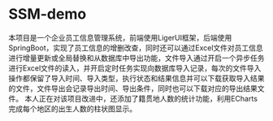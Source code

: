 # SSM-demo
本项目是一个企业员工信息管理系统，前端使用LigerUI框架，后端使用SpringBoot，实现了员工信息的增删改查，同时还可以通过Excel文件对员工信息进行增量更新或全局替换和从数据库中导出功能，文件导入通过开启一个异步任务进行Excel文件的读入，并开启定时任务实现向数据库导入记录，每次的文件导入操作都保留了导入时间、导入类型，执行状态和结果信息并可以下载获取导入结果的文件，文件导出会记录导出时间、导出条件，同时也可以下载对应的导出结果文件。
本人正在对该项目改进中，还添加了籍贯地人数的统计功能，利用ECharts完成每个地区的出生人数的柱状图显示。
